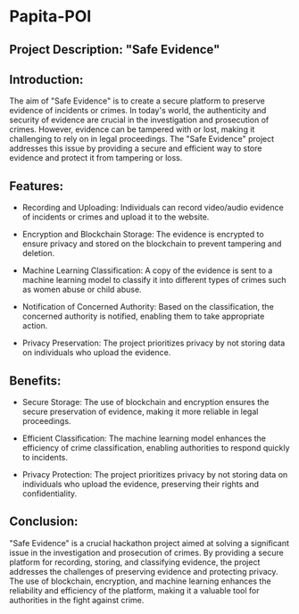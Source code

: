 # Papita-POI

## Project Description: "Safe Evidence"

## Introduction:
The aim of "Safe Evidence" is to create a secure platform to preserve evidence of incidents or crimes. In today's world, the authenticity and security of evidence are crucial in the investigation and prosecution of crimes. However, evidence can be tampered with or lost, making it challenging to rely on in legal proceedings. The "Safe Evidence" project addresses this issue by providing a secure and efficient way to store evidence and protect it from tampering or loss.

## Features:

- Recording and Uploading: Individuals can record video/audio evidence of incidents or crimes and upload it to the website.

- Encryption and Blockchain Storage: The evidence is encrypted to ensure privacy and stored on the blockchain to prevent tampering and deletion.

- Machine Learning Classification: A copy of the evidence is sent to a machine learning model to classify it into different types of crimes such as women abuse or child abuse.

- Notification of Concerned Authority: Based on the classification, the concerned authority is notified, enabling them to take appropriate action.

- Privacy Preservation: The project prioritizes privacy by not storing data on individuals who upload the evidence.

## Benefits:

- Secure Storage: The use of blockchain and encryption ensures the secure preservation of evidence, making it more reliable in legal proceedings.

- Efficient Classification: The machine learning model enhances the efficiency of crime classification, enabling authorities to respond quickly to incidents.

- Privacy Protection: The project prioritizes privacy by not storing data on individuals who upload the evidence, preserving their rights and confidentiality.

## Conclusion:
"Safe Evidence" is a crucial hackathon project aimed at solving a significant issue in the investigation and prosecution of crimes. By providing a secure platform for recording, storing, and classifying evidence, the project addresses the challenges of preserving evidence and protecting privacy. The use of blockchain, encryption, and machine learning enhances the reliability and efficiency of the platform, making it a valuable tool for authorities in the fight against crime.
